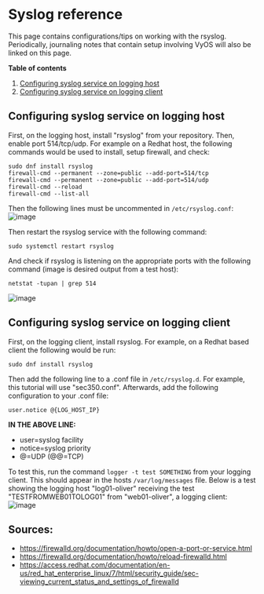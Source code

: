 # Syslog reference
This page contains configurations/tips on working with the rsyslog. Periodically, journaling notes that contain setup involving VyOS will also be linked on this page.

**Table of contents**
1. [Configuring syslog service on logging host](#configuring-syslog-service-on-logging-host)
2. [Configuring syslog service on logging client](#configuring-syslog-service-on-logging-client)

## Configuring syslog service on logging host
First, on the logging host, install "rsyslog" from your repository. Then, enable port 514/tcp/udp. For example on a Redhat host, the following commands would be used to install, setup firewall, and check:
```
sudo dnf install rsyslog  
firewall-cmd --permanent --zone=public --add-port=514/tcp  
firewall-cmd --permanent --zone=public --add-port=514/udp  
firewall-cmd --reload  
firewall-cmd --list-all
```

Then the following lines must be uncommented in `/etc/rsyslog.conf`:
![image](https://user-images.githubusercontent.com/71083461/212767775-7454ce85-6b1d-4ec7-b525-7fed245863f7.png)

Then restart the rsyslog service with the following command:
```
sudo systemctl restart rsyslog
```

And check if rsyslog is listening on the appropriate ports with the following command (image is desired output from a test host):
```
netstat -tupan | grep 514
```
![image](https://user-images.githubusercontent.com/71083461/212768235-a94d145f-2ec0-40ef-804b-935fe4082250.png)

## Configuring syslog service on logging client
First, on the logging client, install rsyslog. For example, on a Redhat based client the following would be run:
```
sudo dnf install rsyslog 
```

Then add the following line to a .conf file in `/etc/rsyslog.d`. For example, this tutorial will use "sec350.conf". Afterwards, add the following configuration to your .conf file:
```
user.notice @{LOG_HOST_IP}
```

**IN THE ABOVE LINE:**
* user=syslog facility
* notice=syslog priority
* @=UDP (@@=TCP)

To test this, run the command `logger -t test SOMETHING` from your logging client. This should appear in the hosts `/var/log/messages` file. Below is a test showing the logging host "log01-oliver" receiving the test "TESTFROMWEB01TOLOG01" from "web01-oliver", a logging client:
![image](https://user-images.githubusercontent.com/71083461/212769825-b12dfe85-7b96-46f6-9c12-1355314d2d61.png)


## Sources:
- https://firewalld.org/documentation/howto/open-a-port-or-service.html
- https://firewalld.org/documentation/howto/reload-firewalld.html
- https://access.redhat.com/documentation/en-us/red_hat_enterprise_linux/7/html/security_guide/sec-viewing_current_status_and_settings_of_firewalld
